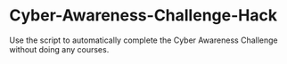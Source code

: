 # Cyber-Awareness-Challenge-Hack

Use the script to automatically complete the Cyber Awareness Challenge without doing any courses.
